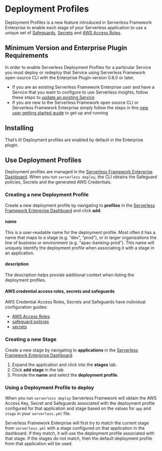 # Deployment Profiles

Deployment Profiles is a new feature introduced in Serverless Framework Enterprise to enable each stage of your Serverless application to use a unique set of [Safeguards](./safeguards.md), [Secrets](./secrets.md) and [AWS Access Roles](./aws-access-roles.md). 

## Minimum Version and Enterprise Plugin Requirements

In order to enable Serverless Deployment Profiles for a particular Service you must deploy or redeploy that Service using Serverless Framework open-source CLI with the Enterprise Plugin version 0.6.0 or later.

- If you are an existing Serverless Framework Enterprise user and have a Service that you want to configure to use Serverless Insights, follow these steps to [update an existing Service](./update.md)
- If you are new to the Serverless Framework open source CLI or Serverless Framework Enterprise simply follow the steps in this [new user getting started guide](./getting-started.md#install-the-enterprise-plugin) to get up and running

## Installing

That’s it! Deployment profiles are enabled by default in the Enterprise plugin.

## Use Deployment Profiles

Deployment profiles are managed in the [Serverless Framework Enterprise Dashboard](https://dashboard.serverless.com). When you run `serverless deploy`, the CLI obtains the Safeguard policies, Secrets and the generated AWS Credentials.

### Creating a new Deployment Profile

Create a new deployment profile by navigating to **profiles** in the [Serverless Framework Enterprise Dashboard](https://dashboard.serverless.com) and click **add**.

#### name

This is a user-readable name for the deployment profile. Most often it has a name that maps to a stage (e.g. “dev”, “prod”), or in larger organizations the line of business or environment (e.g. “apac-banking-prod”). This name will uniquely identify the deployment profile when associating it with a stage in an application.

#### description

The description helps provide additional context when listing the deployment profiles.

#### AWS credential access roles, secrets and safeguards

AWS Credential Access Roles, Secrets and Safeguards have individual configuration guides:

- [AWS Access Roles](./aws-access-role.md#set-up-the-service)
- [safeguard policies](./safeguards.md#configuring-policies)
- [secrets](./secrets.md)

### Creating a new Stage

Create a new stage by navigating to **applications** in the [Serverless Framework Enterprise Dashboard](https://dashboard.serverless.com).

1. Expand the application and click into the **stages** tab. 
2. Click **add stage** in the tab
3. Provide the **name** and select the **deployment profile**.

### Using a Deployment Profile to deploy

When you run `serverless deploy` Serverless Framework will obtain the AWS Access Key, Secret and Safeguards associated with the deployment profile configured for that application and stage based on the values for `app` and `stage` in your `serverless.yml` file.

Serverless Framework Enterprise will first try to match the current stage from `serverless.yml` with a stage configured on that application in the dashboard. If they match, it will use the deployment profile associated with that stage. If the stages do not match, then the default deployment profile from that application will be used.
